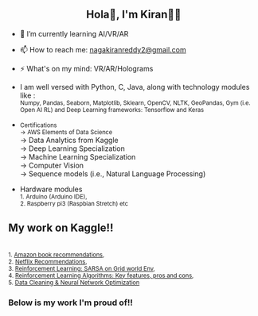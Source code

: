 <div align="center">

## Hola👋, I'm Kiran👨‍💻

</div>

- 🌱 I’m currently learning AI/VR/AR
- 📫 How to reach me: nagakiranreddy2@gmail.com
- ⚡ What's on my mind: VR/AR/Holograms

- I am well versed with Python, C, Java, along with technology modules like :
<br> <small>Numpy, Pandas, Seaborn, Matplotlib, Sklearn, OpenCV, NLTK, GeoPandas, Gym (i.e. Open AI RL) and Deep Learning frameworks: Tensorflow and Keras

- Certifications
<br> -> AWS Elements of Data Science </small>
<br> -> Data Analytics from Kaggle </small>
<br> -> Deep Learning Specialization </small>
<br> -> Machine Learning Specialization</small>
<br> -> Computer Vision</small>
<br> -> Sequence models (i.e., Natural Language Processing) </small>

- Hardware modules
<br> <small>1. Arduino (Arduino IDE), </small>
<br> <small>2. Raspberry pi3 (Raspbian Stretch) etc </small>


## My work on Kaggle!!
<br> <small>1. [Amazon book recommendations](https://www.kaggle.com/code/nagakiranreddy/amazon-book-recommendations), </small>
<br> <small>2. [Netflix Recommendations](https://www.kaggle.com/code/nagakiranreddy/netflix-recommendations),  </small>
<br> <small>3. [Reinforcement Learning: SARSA on Grid world Env](https://www.kaggle.com/code/nagakiranreddy/reinforcement-learning-sarsa-on-grid-world-env), </small>
<br> <small>4. [Reinforcement Learning Algorithms: Key features, pros and cons](https://www.kaggle.com/discussions/getting-started/334293),  </small>
<br> <small>5. [Data Cleaning & Neural Network Optimization](https://www.kaggle.com/code/nagakiranreddy/data-cleaning-neural-network-optimization) </small>

### Below is my work I'm proud of!!
